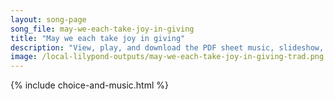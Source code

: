 ```yaml
---
layout: song-page
song_file: may-we-each-take-joy-in-giving
title: "May we each take joy in giving"
description: "View, play, and download the PDF sheet music, slideshow, and audio. Lyrics: May we each take joy in giving with a spirit large and free to our neighbors and the strangers, give as has been given me ... english secular 4part chords"
image: /local-lilypond-outputs/may-we-each-take-joy-in-giving-trad.png
---
```


{% include choice-and-music.html %}